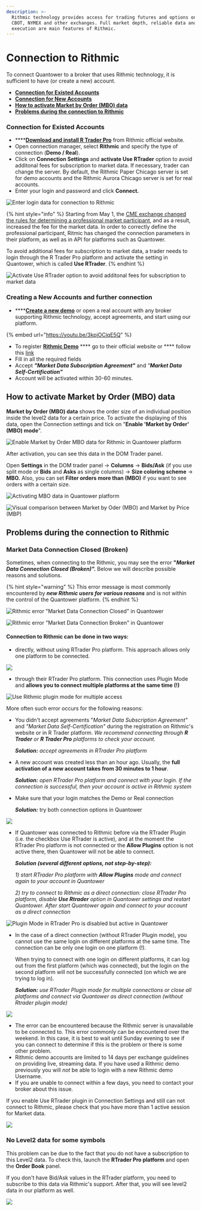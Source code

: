 ```yaml
---
description: >-
  Rithmic technology provides access for trading futures and options on CME,
  CBOT, NYMEX and other exchanges. Full market depth, reliable data and great
  execution are main features of Rithmic.
---
```


# Connection to Rithmic

To connect Quantower to a broker that uses Rithmic technology, it is sufficient to have (or create a new) account.

* ****[**Connection for Existed Accounts**](connection-to-rithmic.md#connection-for-existed-accounts)****
* ****[**Connection for New Accounts**](connection-to-rithmic.md#connection-for-new-accounts)****
* ****[**How to activate Market by Order (MBO) data**](connection-to-rithmic.md#how-to-activate-market-by-order-mbo-data)****
* ****[**Problems during the connection to Rithmic**](connection-to-rithmic.md#problems-during-the-connection-to-rithmic)****

### Connection for Existed Accounts

* ****[**Download and install R Trader Pro**](http://yyy3.rithmic.com/?page\_id=16) from Rithmic official website.
* Open connection manager, select **Rithmic** and specify the type of connection (**Demo / Real**).&#x20;
* Click on **Connection Settings** and **activate Use RTrader** option to avoid additonal fees for subscription to market data. If necessary, trader can change the server. By default, the Rithmic Paper Chicago server is set for demo accounts and the Rithmic Aurora Chicago server is set for real accounts.
* Enter your login and password and click **Connect.**

![Enter login data for connection to Rithmic](../.gitbook/assets/rithmic-connection.png)

{% hint style="info" %}
Starting from May 1, the [CME exchange сhanged the rules for determining a professional market participant](http://yyy3.rithmic.com/?p=1069), and as a result, increased the fee for the market data. In order to correctly define the professional participant, Ritmic has changed the connection parameters in their platform, as well as in API for platforms such as Quantower.

To avoid additional fees for subscription to market data, a trader needs to login through the R Trader Pro platform and activate the setting in Quantower, which is called **Use RTrader**.
{% endhint %}

![Activate Use RTrader option to avoid additonal fees for subscription to market data](../.gitbook/assets/rithmic-plugin.gif)

### Creating a New Accounts and further connection

* ****[**Create a new demo**](https://rithmic.com/demo.html#sign-up) or open a real account with any broker supporting Rithmic technology, accept agreements, and start using our platform.

{% embed url="https://youtu.be/3kpiOCiqE5Q" %}

* To register [**Rithmic Demo**](https://rithmic.com/demo.html#sign-up) **** go to their official website or **** follow this [link](https://rithmic.com/demo.html#sign-up)
* Fill in all the required fields
* Accept _**"Market Data Subscription Agreement"**_ and _"**Market Data Self-Certification"**_
* Account will be activated within 30-60 minutes.

## **How to activate Market by Order (MBO) data**

**Market by Order (MBO) data** shows the order size of an individual position inside the level2 data for a certain price. To activate the displaying of this data, open the Connection settings and tick on "**Enable 'Market by Order' (MBO) mode**".

![Enable Market by Order MBO data for Rithmic in Quantower platform](<../.gitbook/assets/image (354).png>)

After activation, you can see this data in the DOM Trader panel.&#x20;

Open **Settings** in the DOM trader panel -> **Columns** -> **Bids/Ask** (if you use split mode or **Bids** and **Asks** as single columns) -> **Size coloring scheme** -> **MBO.**  Also, you can set **Filter orders more than (MBO)** if you want to see orders with a certain size.

![Activating MBO data in Quantower platform](<../.gitbook/assets/image (353).png>)

![Visual comparison between Market by Oder (MBO) and Market by Price (MBP)](<../.gitbook/assets/MBO vs MBP.png>)

## **Problems during the connection to Rithmic**

### **Market Data Connection Closed (Broken)**

Sometimes, when connecting to the Rithmic, you may see the error **"**_**Market Data Connection Closed (Broken)".**_ Below we will describe possible reasons and solutions.

{% hint style="warning" %}
This error message is most commonly encountered by _**new Rithmic users for various reasons**_ and is not within the control of the Quantower platform.&#x20;
{% endhint %}

![Rithmic error "Market Data Connection Closed" in Quantower](../.gitbook/assets/connections-error-with-rithmic.png)

![Rithmic error "Market Data Connection Broken" in Quantower](<../.gitbook/assets/image (348) (1) (1).png>)

#### Connection to Rithmic can be done in two ways:

* directly, without using RTrader Pro platform. This approach allows only one platform to be connected.

![](<../.gitbook/assets/image (349) (1) (1) (1).png>)

* through their RTrader Pro platform. This connection uses Plugin Mode and **allows you to connect multiple platforms at the same time (!)**

![Use Rithmic plugin mode for multiple access](<../.gitbook/assets/image (352) (1) (1).png>)

More often such error occurs for the following reasons:

*   You didn't accept agreements "_Market Data Subscription Agreement"_ and _"Market Data Self-Certification"_  during the registration on Rithmic's website or in R Trader platform. _We recommend connecting through **R Trader** or **R Trader Pro** platforms to check your account._

    _**Solution:** accept agreements in RTrader Pro platform_
*   A new account was created less than an hour ago. Usually, the **full activation of a new account takes from 30 minutes to 1 hour**.

    _**Solution:**_ _open RTrader Pro platform and connect with your login. If the connection is successful, then your account is active in Rithmic system_
*   Make sure that your login matches the Demo or Real connection&#x20;

    _**Solution:**_ try both connection options in Quantower

![](<../.gitbook/assets/image (355) (1) (1) (1) (1) (1).png>)

*   If Quantower was connected to Rithmic before via the RTrader Plugin (i.e. the checkbox Use RTrader is active), and at the moment the RTrader Pro platform is not connected or the **Allow Plugins** option is not active there, then Quantower will not be able to connect.

    _**Solution (several different options, not step-by-step):**_

    _1) start RTrader Pro platform with **Allow Plugins** mode and connect again to your account in Quantower_

    _2) try to connect to Rithmic as a direct connection: close RTrader Pro platform, disable **Use Rtrader** option in Quantower settings and restart Quantower. After start Quantower again and connect to your account as a direct connection_

![Plugin Mode in RTrader Pro is disabled but active in Quantower](<../.gitbook/assets/image (351) (1) (1).png>)

*   In the case of a direct connection (without RTrader Plugin mode), you cannot use the same login on different platforms at the same time. The connection can be only one login on one platform (!).&#x20;

    When trying to connect with one login on different platforms, it can log out from the first platform (which was connected), but the login on the second platform will not be successfully connected (on which we are trying to log in).

    _**Solution:** use RTrader Plugin mode for multiple connections or close all platforms and connect via Quantower as direct connection (without Rtrader plugin mode)_

![](<../.gitbook/assets/image (345).png>)

* The error can be encountered because the Rithmic server is unavailable to be connected to. This error commonly can be encountered over the weekend. In this case, it is best to wait until Sunday evening to see if you can connect to determine if this is the problem or there is some other problem.
* Rithmic demo accounts are limited to 14 days per exchange guidelines on providing live, streaming data. If you have used a Rithmic demo previously you will _not_ be able to login with a new Rithmic demo Username.
* If you are unable to connect within a few days, you need to contact your broker about this issue.

If you enable Use RTrader plugin in Connection Settings and still can not connect to Rithmic, please check that you have more than 1 active session for Market data.

![](<../.gitbook/assets/image (100).png>)

### No Level2 data for some symbols

This problem can be due to the fact that you do not have a subscription to this Level2 data. To check this, launch the **RTrader Pro platform** and open the **Order Book** panel.

If you don't have Bid/Ask values in the RTrader platform, you need to subscribe to this data via Rithmic's support. After that, you will see level2 data in our platform as well.&#x20;

![](<../.gitbook/assets/image (297).png>)
